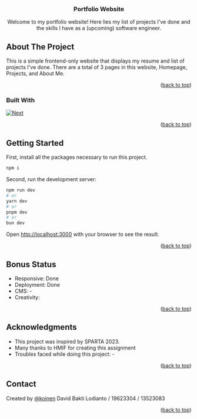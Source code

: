 <a id="readme-top"></a>

<!-- PROJECT SHIELDS -->

<!-- PROJECT LOGO -->
<br />
<div align="center">

<h3 align="center">Portfolio Website</h3>

  <p align="center">
    Welcome to my portfolio website! Here lies my list of projects I've done and the skills I have as a (upcoming) software engineer.
    <br />
  </p>
</div>



<!-- ABOUT THE PROJECT -->
## About The Project

This is a simple frontend-only website that displays my resume and list of projects I've done. There are a total of 3 pages in this website, Homepage, Projects, and About Me.

<p align="right">(<a href="#readme-top">back to top</a>)</p>



### Built With

[![Next][Next.js]][Next-url]

<p align="right">(<a href="#readme-top">back to top</a>)</p>



<!-- GETTING STARTED -->
## Getting Started

First, install all the packages necessary to run this project. 

```bash
npm i
```
Second, run the development server:

```bash
npm run dev
# or
yarn dev
# or
pnpm dev
# or
bun dev
```

Open [http://localhost:3000](http://localhost:3000) with your browser to see the result.

<p align="right">(<a href="#readme-top">back to top</a>)</p>

## Bonus Status

- Responsive: Done
- Deployment: Done
- CMS: -
- Creativity: 

<p align="right">(<a href="#readme-top">back to top</a>)</p>

<!-- ACKNOWLEDGMENTS -->
## Acknowledgments

- This project was inspired by SPARTA 2023.
- Many thanks to HMIF for creating this assignment
- Troubles faced while doing this project: -

<p align="right">(<a href="#readme-top">back to top</a>)</p>

## Contact
Created by [@koinen](https://www.github.com/koinen)
David Bakti Lodianto / 19623304 / 13523083

<p align="right">(<a href="#readme-top">back to top</a>)</p>

<!-- MARKDOWN LINKS & IMAGES -->
<!-- https://www.markdownguide.org/basic-syntax/#reference-style-links -->
[Next.js]: https://img.shields.io/badge/next.js-000000?style=for-the-badge&logo=nextdotjs&logoColor=white
[Next-url]: https://nextjs.org/
